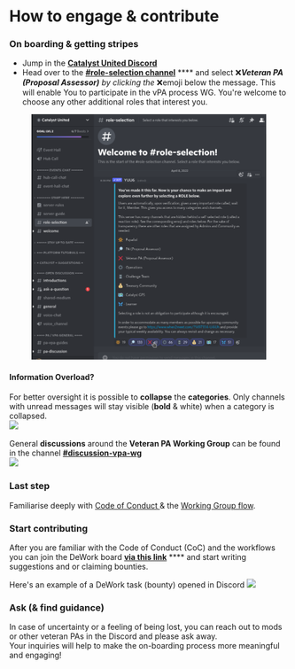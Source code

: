 # How to engage & contribute

### On boarding & getting stripes&#x20;

* Jump in the [**Catalyst United Discord**](https://discord.gg/7EsA33kk)&#x20;
* Head over to the [**#role-selection channel**](https://discord.com/channels/946921942143885342/949733050932154398/962051332896874577) **** and select :x:_**Veteran PA (Proposal Assessor)** by clicking the_ :x:emoji below the message. This will enable You to participate in the vPA process WG. You're welcome to choose any other additional roles that interest you.

<figure><img src="../.gitbook/assets/Discord-CU-onboard-step1.png" alt=""><figcaption></figcaption></figure>

#### Information Overload?

For better oversight it is possible to **collapse** the **categories**. Only channels with unread messages will stay visible (**bold** & white) when a category is collapsed.\
&#x20;![](../.gitbook/assets/CU-onboarding\_step2\_collaps\_cat.gif)

General **discussions** around the **Veteran PA Working Group** can be found in the channel [**#discussion-vpa-wg** ](https://discord.gg/s2nUyWab)\
![](<../.gitbook/assets/Discord-CU-onboard-step4\_vPA WG chat.png>)

### Last step

Familiarise deeply with [Code of Conduct ](code-of-conduct.md#for-the-current-code-of-conduct-coc-please-see-chapter-8.1-in-the-governance-framework-for-pa-v-pa-o)& the [Working Group flow](current-vpa-process-wg-flow.md).

### Start contributing

After you are familiar with the Code of Conduct (CoC) and the workflows you can join the DeWork board [**via this link**](https://app.dework.xyz/catalyst-circle-ca-r/veteran-ca-wg) **** and start writing suggestions and or claiming bounties.

Here's an example of a DeWork task (bounty) opened in Discord ![](<../.gitbook/assets/Discord-CU-onboard-step5\_dework task opened in D example.png>)

### Ask (& find guidance)

In case of uncertainty or a feeling of being lost, you can reach out to mods or other veteran PAs in the Discord and please ask away. \
Your inquiries will help to make the on-boarding process more meaningful and engaging!&#x20;
